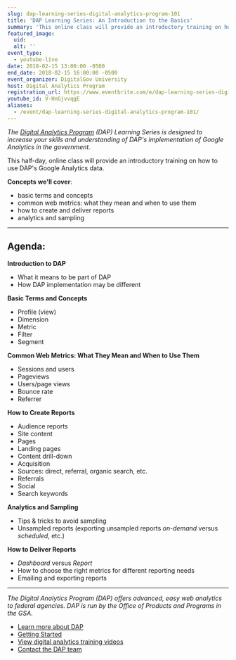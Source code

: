 ```yaml
---
slug: dap-learning-series-digital-analytics-program-101
title: 'DAP Learning Series: An Introduction to the Basics'
summary: 'This online class will provide an introductory training on how to use Digital Analytics Program (DAP) google analytics data.'
featured_image:
  uid:
  alt: ''
event_type:
  - youtube-live
date: 2018-02-15 13:00:00 -0500
end_date: 2018-02-15 16:00:00 -0500
event_organizer: DigitalGov University
host: Digital Analytics Program
registration_url: https://www.eventbrite.com/e/dap-learning-series-digital-analytics-program-101-registration-42540102592
youtube_id: V-HnGjvvqgE
aliases:
  - /event/dap-learning-series-digital-analytics-program-101/
---
```


_The [Digital Analytics Program](https://www.digitalgov.gov/services/dap/) (DAP) Learning Series is designed to increase your skills and understanding of DAP's implementation of Google Analytics in the government._

This half-day, online class will provide an introductory training on how to use DAP's Google Analytics data.

**Concepts we'll cover**:

- basic terms and concepts
- common web metrics: what they mean and when to use them
- how to create and deliver reports
- analytics and sampling

---

## Agenda:

**Introduction to DAP**

- What it means to be part of DAP
- How DAP implementation may be different

**Basic Terms and Concepts**

- Profile (view)
- Dimension
- Metric
- Filter
- Segment

**Common Web Metrics: What They Mean and When to Use Them**

- Sessions and users
- Pageviews
- Users/page views
- Bounce rate
- Referrer

**How to Create Reports**

- Audience reports
- Site content
- Pages
- Landing pages
- Content drill-down
- Acquisition
- Sources: direct, referral, organic search, etc.
- Referrals
- Social
- Search keywords

**Analytics and Sampling**

- Tips & tricks to avoid sampling
- Unsampled reports (exporting unsampled reports _on-demand_ versus _scheduled_, etc.)

**How to Deliver Reports**

- _Dashboard_ versus _Report_
- How to choose the right metrics for different reporting needs
- Emailing and exporting reports

---

_The Digital Analytics Program (DAP) offers advanced, easy web analytics to federal agencies. DAP is run by the Office of Products and Programs in the GSA._

- [Learn more about DAP](https://www.digitalgov.gov/services/dap/)
- [Getting Started](https://github.com/digital-analytics-program/gov-wide-code)
- [View digital analytics training videos](https://www.youtube.com/playlist?list=PLd9b-GuOJ3nFwlyvLFUtmDpYFKezhot8P)
- [Contact the DAP team](mailto:dap@support.digitalgov.gov)
